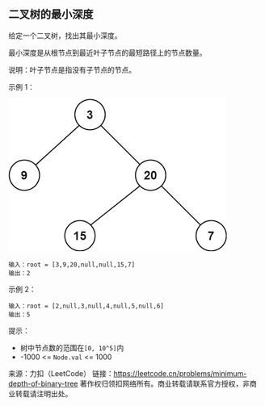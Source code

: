 ## 二叉树的最小深度

给定一个二叉树，找出其最小深度。

最小深度是从根节点到最近叶子节点的最短路径上的节点数量。

说明：叶子节点是指没有子节点的节点。



示例 1：

![](../images/111.minimum-depth-of-binary-tree.png)

```
输入：root = [3,9,20,null,null,15,7]
输出：2
```
示例 2：

```
输入：root = [2,null,3,null,4,null,5,null,6]
输出：5
```

提示：

* 树中节点数的范围在`[0, 10^5]`内
* -1000 <= `Node.val` <= 1000

来源：力扣（LeetCode）
链接：https://leetcode.cn/problems/minimum-depth-of-binary-tree
著作权归领扣网络所有。商业转载请联系官方授权，非商业转载请注明出处。